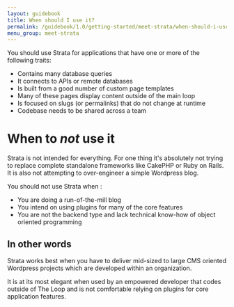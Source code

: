 ```yaml
---
layout: guidebook
title: When should I use it?
permalink: /guidebook/1.0/getting-started/meet-strata/when-should-i-use-it/
menu_group: meet-strata
---
```


You should use Strata for applications that have one or more of the following traits:

* Contains many database queries
* It connects to APIs or remote databases
* Is built from a good number of custom page templates
* Many of these pages display content outside of the main loop
* Is focused on slugs (or permalinks) that do not change at runtime
* Codebase needs to be shared across a team

# When to _not_ use it

Strata is not intended for everything. For one thing it's absolutely not trying to replace complete standalone frameworks like CakePHP or Ruby on Rails. It is also not attempting to over-engineer a simple Wordpress blog.

You should not use Strata when :

* You are doing a run-of-the-mill blog
* You intend on using plugins for many of the core features
* You are not the backend type and lack technical know-how of object oriented programming

## In other words

Strata works best when you have to deliver mid-sized to large CMS oriented Wordpress projects which are developed within an organization.

It is at its most elegant when used by an empowered developer that codes outside of The Loop and is not comfortable relying on plugins for core application features.

